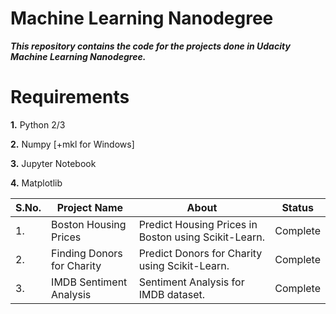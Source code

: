 # Machine Learning Nanodegree

***This repository contains the code for the projects done in Udacity Machine Learning Nanodegree.***

# Requirements

**1.** Python 2/3

**2.** Numpy [+mkl for Windows]

**3.** Jupyter Notebook

**4.** Matplotlib


| S.No. |     Project Name      |                             About                           |     Status      |
| ----- | --------------------- | ----------------------------------------------------------- | --------------- |
|  1.   | Boston Housing Prices | Predict Housing Prices in Boston using Scikit-Learn.        |     Complete    |
|  2.   | Finding Donors for Charity | Predict Donors for Charity using Scikit-Learn.         |     Complete    |
|  3.   | IMDB Sentiment Analysis | Sentiment Analysis for IMDB dataset.                      |     Complete    |  
